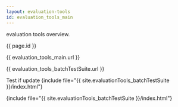 ```yaml
---
layout: evaluation-tools
id: evaluation_tools_main
---
```


evaluation tools overview.  

{{ page.id }}

{{ evaluation_tools_main.url }}  

{{ evaluation_tools_batchTestSuite.url }}  

Test if update
{include file="{{ site.evaluationTools_batchTestSuite }}/index.html"}

<head>
    <meta charset="utf-8" />
    <!--import引入-->
    <link rel="import" href="{{ site.evaluationTools_batchTestSuite }}index.html=" id="page1"/>
</head>

<body>
<script type="text/javascript">
    document.write(page1.import.body.innerHTML);
</script>

{include file="{{ site.evaluationTools_batchTestSuite }}/index.html"}  

<script src="js/include.js"></script>
<include src="{{ site.evaluationTools_batchTestSuite }}/index.html"></include>
</body>
